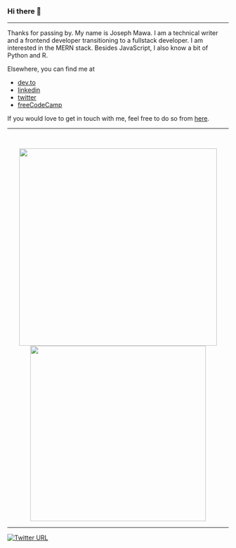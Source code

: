 ### Hi there 👋
---

Thanks for passing by. My name is Joseph Mawa. I am a technical writer and a frontend developer transitioning to a fullstack developer. I am interested in the MERN stack. Besides JavaScript, I also know a bit of Python and R.

Elsewhere, you can find me at
- [dev.to](https://dev.to/nibble)
- [linkedin](https://www.linkedin.com/in/joseph-mawa-465000203/)
- [twitter](https://twitter.com/MJMAWA)
- [freeCodeCamp](https://www.freecodecamp.org/news/author/joseph/)

If you would love to get in touch with me, feel free to do so from [here](https://mawa.netlify.app/#contact).

---


<br />
<p align="center">
<img src="https://github-readme-stats.vercel.app/api?username=nibble0101&theme=radical&show_icons=true" width="450"/>
<img src="https://github-readme-stats.vercel.app/api/top-langs/?username=nibble0101&layout=compact&theme=radical" width="400" />
</p>

----
<p>
  <a href="https://twitter.com/MJMAWA"><img alt="Twitter URL" src="https://img.shields.io/twitter/url?label=Twitter&style=social&url=https%3A%2F%2Ftwitter.com%2FMJMAWA"></a>
</p>
